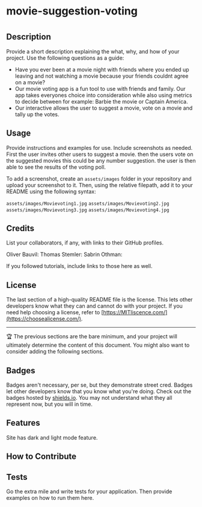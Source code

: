 # movie-suggestion-voting
# <Movie-Voting-Website>

## Description

Provide a short description explaining the what, why, and how of your project. Use the following questions as a guide:

- Have you ever been at a movie night with friends where you ended up leaving and not watching a movie because your friends couldnt agree on a movie?
- Our movie voting app is a fun tool to use with friends and family. Our app takes everyones choice into consideration while also using metrics to decide between for example: Barbie the movie or Captain America.
- Our interactive allows the user to suggest a movie, vote on a movie and tally up the votes.

## Usage

Provide instructions and examples for use. Include screenshots as needed.
First the user invites other users to suggest a movie.
then the users vote on the suggested movies this could be any number suggestion.
the user is then able to see the results of the voting poll.

To add a screenshot, create an `assets/images` folder in your repository and upload your screenshot to it. Then, using the relative filepath, add it to your README using the following syntax:

`assets/images/Movievoting1.jpg`
`assets/images/Movievoting2.jpg`
`assets/images/Movievoting3.jpg`
`assets/images/Movievoting4.jpg`


## Credits

List your collaborators, if any, with links to their GitHub profiles.

Oliver Bauvil:
Thomas Stemler:
Sabrin Othman:

If you followed tutorials, include links to those here as well.

## License

The last section of a high-quality README file is the license. This lets other developers know what they can and cannot do with your project. If you need help choosing a license, refer to [https://MITliscence.com/](https://choosealicense.com/).

---

🏆 The previous sections are the bare minimum, and your project will ultimately determine the content of this document. You might also want to consider adding the following sections.

## Badges


Badges aren't necessary, per se, but they demonstrate street cred. Badges let other developers know that you know what you're doing. Check out the badges hosted by [shields.io](https://shields.io/). You may not understand what they all represent now, but you will in time.

## Features

Site has dark and light mode feature. 
## How to Contribute


## Tests

Go the extra mile and write tests for your application. Then provide examples on how to run them here.